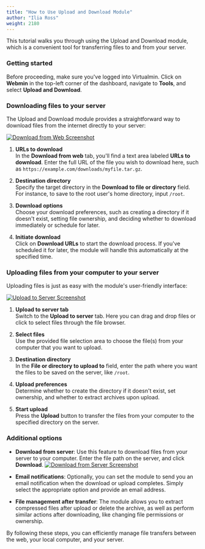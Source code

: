 ```yaml
---
title: "How to Use Upload and Download Module"
author: "Ilia Ross"
weight: 2180
---
```


This tutorial walks you through using the Upload and Download module, which is a convenient tool for transferring files to and from your server.

### Getting started

Before proceeding, make sure you've logged into Virtualmin. Click on **Webmin** in the top-left corner of the dashboard, navigate to **Tools**, and select **Upload and Download**.

### Downloading files to your server

The Upload and Download module provides a straightforward way to download files from the internet directly to your server:

   [![](/images/docs/screenshots/tutorials/step-by-step/light/upload-and-download-download-from-web.png "Download from Web Screenshot")](/images/docs/screenshots/tutorials/step-by-step/light/upload-and-download-download-from-web.png)

1. **URLs to download**  
   In the **Download from web** tab, you'll find a text area labeled **URLs to download**. Enter the full URL of the file you wish to download here, such as `https://example.com/downloads/myfile.tar.gz`.

2. **Destination directory**  
   Specify the target directory in the **Download to file or directory** field. For instance, to save to the root user's home directory, input `/root`.

3. **Download options**  
   Choose your download preferences, such as creating a directory if it doesn't exist, setting file ownership, and deciding whether to download immediately or schedule for later.

4. **Initiate download**  
   Click on **Download URLs** to start the download process. If you've scheduled it for later, the module will handle this automatically at the specified time.

### Uploading files from your computer to your server

Uploading files is just as easy with the module's user-friendly interface:

   [![](/images/docs/screenshots/tutorials/step-by-step/light/upload-and-download-upload.png "Upload to Server Screenshot")](/images/docs/screenshots/tutorials/step-by-step/light/upload-and-download-upload.png)

1. **Upload to server tab**  
   Switch to the **Upload to server** tab. Here you can drag and drop files or click to select files through the file browser.

2. **Select files**  
   Use the provided file selection area to choose the file(s) from your computer that you want to upload.

3. **Destination directory**  
   In the **File or directory to upload to** field, enter the path where you want the files to be saved on the server, like `/root`.

4. **Upload preferences**  
   Determine whether to create the directory if it doesn't exist, set ownership, and whether to extract archives upon upload.

5. **Start upload**  
   Press the **Upload** button to transfer the files from your computer to the specified directory on the server.

### Additional options

- **Download from server**: Use this feature to download files from your server to your computer. Enter the file path on the server, and click **Download**.
   [![](/images/docs/screenshots/tutorials/step-by-step/light/upload-and-download-download-from-server.png "Download from Server Screenshot")](/images/docs/screenshots/tutorials/step-by-step/light/upload-and-download-download-from-server.png)

- **Email notifications**: Optionally, you can set the module to send you an email notification when the download or upload completes. Simply select the appropriate option and provide an email address.

- **File management after transfer**: The module allows you to extract compressed files after upload or delete the archive, as well as perform similar actions after downloading, like changing file permissions or ownership.

By following these steps, you can efficiently manage file transfers between the web, your local computer, and your server.
